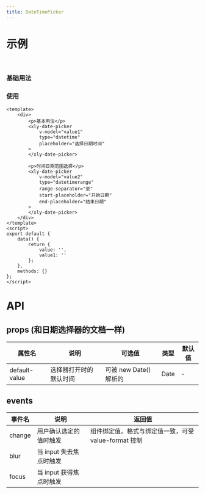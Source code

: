 ```yaml
---
title: DateTimePicker
---
```


# 示例

<br/>

### 基础用法

<template>
    <div class='dome-wrap-datetimepicker'>
        <p>基本用法</p>
        <xly-date-picker
        v-model="value1"
        type="datetime"
        placeholder="选择日期时间">
        </xly-date-picker>
        <p>时间日期范围选择</p>
        <xly-date-picker
        v-model="value2"
        value-format='YYYY-MM-DD HH:mm:ss'
        type="datetimerange"
        range-separator="至"
        start-placeholder="开始日期"
        end-placeholder="结束日期">
        </xly-date-picker>
    </div>
</template>

<script>
export default {
    data() {
        return {
            value1: '',
            value2: ''
        }
    },
    watch:{
        value2(val){
        }
    },
    methods: {
    }
}
</script>
<style>
    .dome-wrap-datetimepicker{
        
    }
</style>

### 使用

```vue
<template>
    <div>
        <p>基本用法</p>
        <xly-date-picker
            v-model="value1"
            type="datetime"
            placeholder="选择日期时间"
        >
        </xly-date-picker>

        <p>时间日期范围选择</p>
        <xly-date-picker
            v-model="value2"
            type="datetimerange"
            range-separator="至"
            start-placeholder="开始日期"
            end-placeholder="结束日期"
        >
        </xly-date-picker>
    </div>
</template>
<script>
export default {
    data() {
        return {
            value: '',
            value1: ''
        };
    },
    methods: {}
};
</script>
```

# API

## props (和日期选择器的文档一样)

| 属性名        | 说明                   | 可选值                | 类型 | 默认值 |
| ------------- | ---------------------- | --------------------- | ---- | ------ |
| default-value | 选择器打开时的默认时间 | 可被 new Date()解析的 | Date | -      |

## events

| 事件名 | 说明                    | 返回值                                               |
| ------ | ----------------------- | ---------------------------------------------------- |
| change | 用户确认选定的值时触发  | 组件绑定值。格式与绑定值一致，可受 value-format 控制 |
| blur   | 当 input 失去焦点时触发 |                                                      |
| focus  | 当 input 获得焦点时触发 |                                                      |
